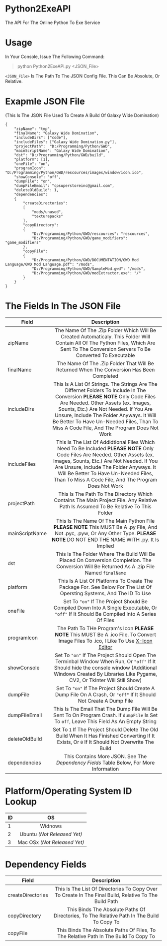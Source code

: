 # Python2ExeAPI
The API For The Online Python To Exe Service

# Usage
In Your Console, Issue The Following Command:
> python Python2ExeAPI.py <JSON_File>
  
`<JSON_File>` Is The Path To The JSON Config File. This Can Be Absolute, Or Relative.

# Exapmle JSON File 
(This Is The JSON File Used To Create A Build Of Galaxy Wide Domination)
```
{
	"zipName": "tmp",
	"finalName": "Galaxy Wide Domination",
	"includeDirs": ["code"],
	"includeFiles": ["Galaxy Wide Domination.py"],
	"projectPath":  "D:/Programming/Python/GWD",
	"mainScriptName": "Galaxy Wide Domination",
	"dst": "D:/Programming/Python/GWD/build",
	"platform": [1],
	"oneFile": "on",
	"programIcon": "D:/Programming/Python/GWD/rescources/images/window/icon.ico",
	"showConsole": "off",
	"dumpFile": "on",
	"dumpFileEmail": "cpsuperstoreinc@gmail.com",
	"deleteOldBuild": 1,
	"dependencies":	
	{
		"createDirectories": 
		[
			"mods/unused", 
			"texturepacks"
		],
		"copyDirectory": 
		{
			"D:/Programming/Python/GWD/rescources": "rescources",
			"D:/Programming/Python/GWD/game_modifiers": "game_modifiers"
		},
		"copyFile":
		{
			"D:/Programming/Python/GWD/DOCUMENTATION/GWD Mod Language/GWD Mod Language.pdf": "/mods",
			"D:/Programming/Python/GWD/SampleMod.gwd": "/mods",
			"D:/Programming/Python/GWD/modExtractor.exe": "/"
		}
	}
}
```
# The Fields In The JSON File
| Field        | Description           |
| ------------- |:-------------:|
| zipName      | The Name Of The .Zip Folder Which Will Be Created Automaticaly. This Folder Will Contain All Of The Python Files, Which Are Sent To The Conversion Servers To Be Converted To Executable|
| finalName | The Name Of The .Zip Folder That Will Be Returned When The Conversion Has Been Completed |
| includeDirs | This Is A List Of Strings. The Strings Are The Differnet Folders To Include In The Conversion **PLEASE NOTE** Only Code Files Are Needed. Other Assets (ex. Images, Sounts, Etc.) Are Not Needed. If You Are Unsure, Include The Folder Anyways. It Will Be Better To Have Un-Needed Files, Than To Miss A Code File, And The Program Does Not Work |
| includeFiles | This Is The List Of Addidtional Files Which Need To Be Included **PLEASE NOTE** Only Code Files Are Needed. Other Assets (ex. Images, Sounts, Etc.) Are Not Needed. If You Are Unsure, Include The Folder Anyways. It Will Be Better To Have Un-Needed Files, Than To Miss A Code File, And The Program Does Not Work |
| projectPath | This Is The Path To The Directory Which Contains The Main Project File. Any Relative Path Is Assumed To Be Relative To This Folder |
| mainScriptName | This Is The Name Of The Main Python File **PLEASE NOTE** This MUST Be A .py File, And Not .pyc, .pyw, Or Any Other Type. **PLEASE NOTE** DO NOT END THE NAME WITH .py. It Is Implied |
| dst | This Is The Folder Where The Build Will Be Placed On Conversion Completion. The Conversion Will Be Returned As A .zip File Named `finalName` |
| platform | This Is A List Of Platforms To Create The Package For. See Below For The List Of Opersting Systems, And The ID To Use |
| oneFile | Set To `"on"` If The Project Should Be Compiled Down Into A Single Executable, Or `"off"` If It Should Be Compiled Into A Series Of Files |
| programIcon | The Path To THe Program's Icon **PLEASE NOTE** This MUST Be A .ico File. To Convert Image Files To .ico, I Like To Use [X-Icon Editor](http://www.xiconeditor.com/) |
| showConsole | Set To `"on"` If The Project Should Open The Terminbal Window When Run, Or `"off"` If It Should hide the console window (Additional Windows Created By Libraries Like Pygame, CV2, Or TkInter Will Still Show) |
| dumpFile | Set To `"on"` If The Project Should Create A Dump File On A Crash, Or `"off"` If It Should Not Create A Dump File |
| dumpFileEmail | This Is The Email That The Dump File Will Be Sent To On Program Crash. If `dumpFile` Is Set To `off`, Leave This Field As An Empty String |
| deleteOldBuild | Set To `1` If The Project Should Delete The Old Build When It Has Finished Converting If It Exists, Or `0` If It Should Not Overwrite The Build |
| dependencies | This Contains More JSON. See The *Dependency Fields* Table Below, For More Information |

# Platform/Operating System ID Lookup
| ID        | OS           |
| ------------- |:-------------:|
| 1 | Widnows |
| 2 | Ubuntu *(Not Released Yet)* |
| 3 | Mac OSx *(Not Released Yet)* |

# Dependency Fields
| Field        | Description           |
| ------------- |:-------------:|
| createDirectories | This Is The List Of Directories To Copy Over To Create In The Final Build, Relative To The Build Path |
| copyDirectory | This Binds The Absolute Paths Of Directories, To The Relative Path In The Build To Copy To |
| copyFile | This Binds The Absolute Paths Of Files, To The Relative Path In The Build To Copy To |
